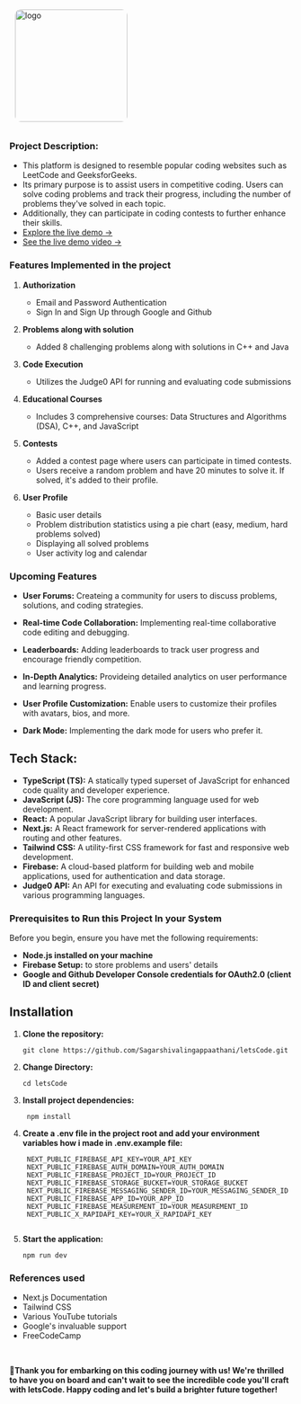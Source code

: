 <img src="https://github.com/Sagarshivalingappaathani/letsCode/assets/121311033/e88b2239-2e5a-41f1-978d-6071f07d47a5" alt="logo" width="200" style="border-radius: 10px; margin: 10px;">

### Project Description:
- This platform is designed to resemble popular coding websites such as LeetCode and GeeksforGeeks.
-  Its primary purpose is to assist users in competitive coding. Users can solve coding problems and track their progress, including the number of problems they've solved in each topic.
-   Additionally, they can participate in coding contests to further enhance their skills.
- [Explore the live demo →](https://lets-code-pink.vercel.app/)
- [See the live demo video →](https://www.youtube.com/watch?v=iezi3JEZW10&t=306s)

  
### Features Implemented in the project 

1. **Authorization**
   - Email and Password Authentication
   - Sign In and Sign Up through Google and Github

2. **Problems along with solution**
   - Added 8 challenging problems along with solutions in C++ and Java

3. **Code Execution**
   - Utilizes the Judge0 API for running and evaluating code submissions

4. **Educational Courses**
   - Includes 3 comprehensive courses: Data Structures and Algorithms (DSA), C++, and JavaScript

5. **Contests**
   - Added a contest page where users can participate in timed contests.
   - Users receive a random problem and have 20 minutes to solve it. If solved, it's added to their profile.

6. **User Profile**
   - Basic user details
   - Problem distribution statistics using a pie chart (easy, medium, hard problems solved)
   - Displaying all solved problems
   - User activity log and calendar
  

### Upcoming Features

- **User Forums:** Createing a community for users to discuss problems, solutions, and coding strategies.

- **Real-time Code Collaboration:** Implementing real-time collaborative code editing and debugging.

- **Leaderboards:** Adding leaderboards to track user progress and encourage friendly competition.

- **In-Depth Analytics:** Provideing detailed analytics on user performance and learning progress.

- **User Profile Customization:** Enable users to customize their profiles with avatars, bios, and more.

- **Dark Mode:** Implementing the dark mode for users who prefer it.


## Tech Stack:

- **TypeScript (TS):** A statically typed superset of JavaScript for enhanced code quality and developer experience.
- **JavaScript (JS):** The core programming language used for web development.
- **React:** A popular JavaScript library for building user interfaces.
- **Next.js:** A React framework for server-rendered applications with routing and other features.
- **Tailwind CSS:** A utility-first CSS framework for fast and responsive web development.
- **Firebase:** A cloud-based platform for building web and mobile applications, used for authentication and data storage.
- **Judge0 API:** An API for executing and evaluating code submissions in various programming languages.

### Prerequisites to Run this Project In your System
Before you begin, ensure you have met the following requirements:

- **Node.js installed on your machine**
- **Firebase Setup:** to store problems and users' details
- **Google and Github Developer Console credentials for OAuth2.0 (client ID and client secret)**


## Installation

1. **Clone the repository:**

   ```
   git clone https://github.com/Sagarshivalingappaathani/letsCode.git
   ```
2. **Change Directory:**

   ```
   cd letsCode
   ```
3. **Install project dependencies:**

   ```
    npm install
   ```
4. **Create a .env file in the project root and add your environment variables how i made in .env.example file:**
   ```
    NEXT_PUBLIC_FIREBASE_API_KEY=YOUR_API_KEY
    NEXT_PUBLIC_FIREBASE_AUTH_DOMAIN=YOUR_AUTH_DOMAIN
    NEXT_PUBLIC_FIREBASE_PROJECT_ID=YOUR_PROJECT_ID
    NEXT_PUBLIC_FIREBASE_STORAGE_BUCKET=YOUR_STORAGE_BUCKET
    NEXT_PUBLIC_FIREBASE_MESSAGING_SENDER_ID=YOUR_MESSAGING_SENDER_ID
    NEXT_PUBLIC_FIREBASE_APP_ID=YOUR_APP_ID
    NEXT_PUBLIC_FIREBASE_MEASUREMENT_ID=YOUR_MEASUREMENT_ID
    NEXT_PUBLIC_X_RAPIDAPI_KEY=YOUR_X_RAPIDAPI_KEY


5. **Start the application:**

   ```
   npm run dev
   ```


### References used

- Next.js Documentation
- Tailwind CSS
- Various YouTube tutorials
- Google's invaluable support
- FreeCodeCamp

<br>

**🌟Thank you for embarking on this coding journey with us! We're thrilled to have you on board and can't wait to see the incredible code you'll craft with letsCode. Happy coding and let's build a brighter future together!**


